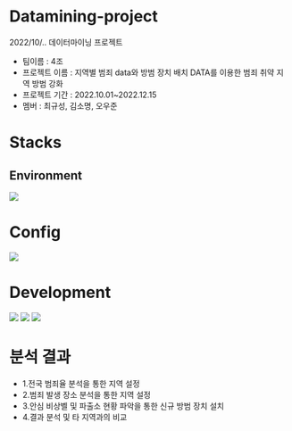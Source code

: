 # Datamining-project
2022/10/.. 데이터마이닝 프로젝트
- 팀이름 : 4조
- 프로젝트 이름 : 지역별 범죄 data와 방범 장치 배치 DATA를 이용한 범죄 취약 지역 방범 강화
- 프로젝트 기간 : 2022.10.01~2022.12.15
- 멤버 : 최규성, 김소명, 오우준

# Stacks
 ## Environment
 <img src="https://img.shields.io/badge/Jupyter-F37626?style=for-the-badge&logo=Jupyter&logoColor=white">
 
# Config
  <img src="https://img.shields.io/badge/npm-CB3837?style=for-the-badge&logo=npm&logoColor=white">  

# Development
<img src="https://img.shields.io/badge/Pandas-150458?style=for-the-badge&logo=Pandas&logoColor=white"> <img src="https://img.shields.io/badge/Folium-77B829?style=for-the-badge&logo=Folium&logoColor=white"> <img src="https://img.shields.io/badge/GeoPandas-139C5?style=for-the-badge&logo=GeoPandas&logoColor=white">

# 분석 결과
- 1.전국 범죄율 분석을 통한 지역 설정
- 2.범죄 발생 장소 분석을 통한 지역 설정
- 3.안심 비상벨 및 파출소 현황 파악을 통한 신규 방범 장치 설치
- 4.결과 분석 및 타 지역과의 비교
